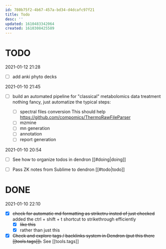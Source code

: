 ```yaml
---
id: 780b75f2-4b67-457a-bd34-d4dcafc97f21
title: Todo
desc: ''
updated: 1610483342064
created: 1610308425589
---
```


# TODO
2021-01-12 21:28

- [ ] add anki phyto decks

2021-01-10 21:45

- [ ] build an automated pipeline for "classical" metabolomics data treatment nothing fancy, just automatize the typical steps:

    - [ ] spectral files conversion This should help https://github.com/compomics/ThermoRawFileParser
    - [ ] mzmine
    - [ ] mn generation
    - [ ] annotation
    - [ ] report generation

2021-01-10 20:54 
- [ ] See how to organize todos in dendron [[#doing|doing]]
- [ ] Pass ZK notes from Sublime to dendron [[#todo|todo]]


# DONE

2021-01-10 22:10

- [x] ~~check for automatic md formatting as striketru insted of just checked~~ added the ctrl + shift + t shortcut to strikethrough efficiently
    - [x] ~~like this~~
    - [x] rather than just this 

- [x] ~~Check and explore tags / backlinks system in Dendron (put this there [[tools.tags]]).~~ See [[tools.tags]]

